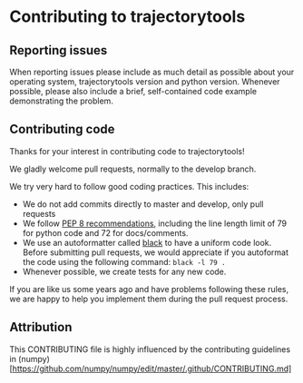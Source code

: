 # Contributing to trajectorytools

## Reporting issues

When reporting issues please include as much detail as possible about your
operating system, trajectorytools version and python version. Whenever 
possible, please also include a brief, self-contained code example 
demonstrating the problem.

## Contributing code

Thanks for your interest in contributing code to trajectorytools!

We gladly welcome pull requests, normally to the develop branch. 

We try very hard to follow good coding practices. This includes:

+ We do not add commits directly to master and develop, only pull requests
+ We follow [PEP 8 recommendations](https://www.python.org/dev/peps/pep-0008/),
including the line length limit of 79 for python code and 72 for docs/comments.
+ We use an autoformatter called [black](https://github.com/psf/black) to have
a uniform code look. Before submitting pull requests, we would appreciate if 
you autoformat the code using the following command: `black -l 79 .`
+ Whenever possible, we create tests for any new code.

If you are like us some years ago and have problems following these rules,
we are happy to help you implement them during the pull request process.

## Attribution

This CONTRIBUTING file is highly influenced by the contributing guidelines in
(numpy)[https://github.com/numpy/numpy/edit/master/.github/CONTRIBUTING.md]
